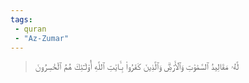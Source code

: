 ```yaml
---
tags: 
 - quran 
 - "Az-Zumar"
---
```


> لَّهُۥ مَقَالِيدُ ٱلسَّمَٰوَٰتِ وَٱلۡأَرۡضِۗ وَٱلَّذِينَ كَفَرُواْ بِـَٔايَٰتِ ٱللَّهِ أُوْلَـٰٓئِكَ هُمُ ٱلۡخَٰسِرُونَ
